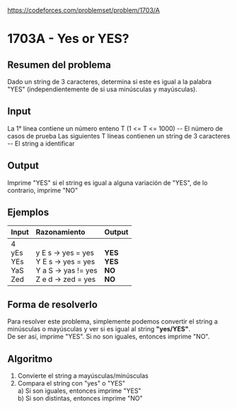 https://codeforces.com/problemset/problem/1703/A

# 1703A - Yes or YES?

## Resumen del problema
Dado un string de 3 caracteres, determina si este es igual a la palabra "YES" (independientemente de si usa minúsculas y mayúsculas).

## Input
La 1° línea contiene un número enteno T (1 <= T <= 1000) -- El número de casos de prueba
Las siguientes T líneas contienen un string de 3 caracteres -- El string a identificar

## Output
Imprime "YES" si el string es igual a alguna variación de "YES", de lo contrario, imprime "NO"

## Ejemplos
| Input             | Razonamiento  | Output    |
| ----------------- | :------------ | --------- |
| 4 <br> yEs <br> YEs <br> YaS <br> Zed | <br> y E s -> yes = yes <br> Y E s -> yes = yes <br> Y a S -> yas != yes <br> Z e d -> zed = yes |<br> **YES** <br> **YES** <br> **NO** <br> **NO** |

## Forma de resolverlo
Para resolver este problema, simplemente podemos convertir el string a minúsculas o mayúsculas y ver si es igual al string **"yes/YES"**. \
De ser así, imprime "YES". Si no son iguales, entonces imprime "NO".

## Algoritmo
1) Convierte el string a mayúsculas/minúsculas
2) Compara el string con "yes" o "YES" \
a) Si son iguales, entonces imprime "YES" \
b) Si son distintas, entonces imprime "NO"
